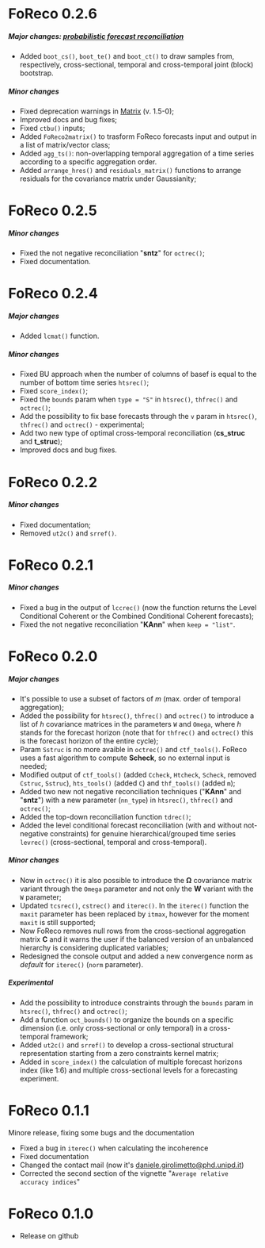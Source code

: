 # FoReco 0.2.6

##### Major changes: [probabilistic forecast reconciliation](https://danigiro.github.io/FoReco/articles/FoReco_prob.html)
* Added `boot_cs()`, `boot_te()` and `boot_ct()` to draw samples from, respectively, cross-sectional, temporal and cross-temporal joint (block) bootstrap.

##### Minor changes
* Fixed deprecation warnings in [Matrix](https://cran.r-project.org/web/packages/Matrix/news.html) (v. 1.5-0);
* Improved docs and bug fixes;
* Fixed `ctbu()` inputs;
* Added `FoReco2matrix()` to trasform FoReco forecasts input and output in a list of matrix/vector class;
* Added `agg_ts()`: non-overlapping temporal aggregation of a time series according to a specific aggregation order.
* Added `arrange_hres()` and `residuals_matrix()` functions to arrange residuals for the covariance matrix under Gaussianity;

# FoReco 0.2.5

##### Minor changes
* Fixed the not negative reconciliation "**sntz**" for `octrec()`;
* Fixed documentation.

# FoReco 0.2.4

##### Major changes
* Added `lcmat()` function.

##### Minor changes
* Fixed BU approach when the number of columns of basef is equal to the number of bottom time series `htsrec()`;
* Fixed `score_index()`;
* Fixed the `bounds` param when `type = "S"` in `htsrec()`, `thfrec()` and `octrec()`;
* Add the possibility to fix base forecasts through the `v` param in `htsrec()`, `thfrec()` and `octrec()` - experimental;
* Add two new type of optimal cross-temporal reconciliation (**cs_struc** and **t_struc**);
* Improved docs and bug fixes.

# FoReco 0.2.2

##### Minor changes
* Fixed documentation;
* Removed `ut2c()` and `srref()`.

# FoReco 0.2.1

##### Minor changes
* Fixed a bug in the output of `lccrec()` (now the function returns the Level Conditional Coherent or the Combined Conditional Coherent forecasts);
* Fixed the not negative reconciliation "**KAnn**" when `keep = "list"`.

# FoReco 0.2.0

##### Major changes
* It's possible to use a subset of factors of *m* (max. order of temporal aggregation);
* Added the possibility for `htsrec()`, `thfrec()` and `octrec()` to introduce a list of *h* covariance matrices in the parameters `W` and `Omega`, where *h* stands for the forecast horizon (note that for `thfrec()` and `octrec()` this is the forecast horizon of the entire cycle);
* Param `Sstruc` is no more avaible in `octrec()` and `ctf_tools()`. FoReco uses a fast algorithm to compute **Scheck**, so no external input is needed;
* Modified output of `ctf_tools()` (added `Ccheck`, `Htcheck`, `Scheck`, removed `Cstruc`, `Sstruc`), `hts_tools()` (added `C`) and `thf_tools()` (added `m`);
* Added two new not negative reconciliation techniques ("**KAnn**" and "**sntz**") with a new parameter (`nn_type`) in `htsrec()`, `thfrec()` and `octrec()`;
* Added the top-down reconciliation function `tdrec()`;
* Added the level conditional forecast reconciliation (with and without not-negative constraints) for genuine hierarchical/grouped time series `levrec()` (cross-sectional, temporal and cross-temporal).

##### Minor changes
* Now in `octrec()` it is also possible to introduce the **Ω** covariance matrix variant through the `Omega` parameter and not only the **W** variant with the `W` parameter;
* Updated `tcsrec()`, `cstrec()` and `iterec()`. In the `iterec()` function the `maxit` parameter has been replaced by `itmax`, however for the moment `maxit` is still supported;
* Now FoReco removes null rows from the cross-sectional aggregation matrix **C** and it warns the user if the balanced version of an unbalanced hierarchy is considering duplicated variables;
* Redesigned the console output and added a new convergence norm as *default* for `iterec()` (`norm` parameter).

##### Experimental
* Add the possibility to introduce constraints through the `bounds` param in `htsrec()`, `thfrec()` and `octrec()`;
* Add a function `oct_bounds()` to organize the bounds on a specific dimension (i.e. only cross-sectional or only temporal) in a cross-temporal framework;
* Added `ut2c()` and `srref()` to develop a cross-sectional structural representation starting from a zero constraints kernel matrix;
* Added in `score_index()` the calculation of multiple forecast horizons index (like 1:6) and multiple cross-sectional levels for a forecasting experiment.


# FoReco 0.1.1
Minore release, fixing some bugs and the documentation

* Fixed a bug in `iterec()` when calculating the incoherence
* Fixed documentation 
* Changed the contact mail (now it's daniele.girolimetto@phd.unipd.it)
* Corrected the second section of the vignette "`Average relative accuracy indices`"

# FoReco 0.1.0

* Release on github
